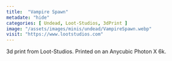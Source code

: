 ```yaml
---
title:  "Vampire Spawn"
metadate: "hide"
categories: [ Undead, Loot-Studios, 3dPrint ]
image: "/assets/images/minis/undead/VampireSpawn.webp"
visit: "https://www.lootstudios.com"
---
```

3d print from Loot-Studios. 
Printed on an Anycubic Photon X 6k.